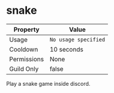 # snake

| Property | Value |
|----------|-------|
| Usage | `No usage specified` |
| Cooldown | 10 seconds |
| Permissions | None |
| Guild Only | false |

Play a snake game inside discord.